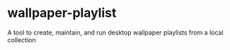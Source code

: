 # wallpaper-playlist
A tool to create, maintain, and run desktop wallpaper playlists from a local collection
